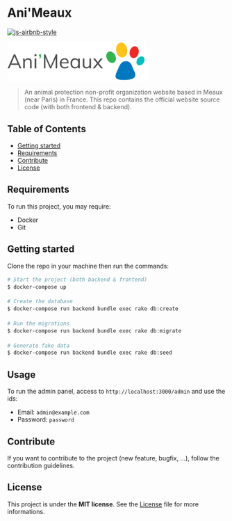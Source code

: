 # Ani'Meaux

[![js-airbnb-style](https://img.shields.io/badge/code_style-airbnb-brightgreen.svg?style=flat-square)](https://github.com/airbnb/javascript)

<a href="https://www.animeaux.org/?utm_source=github&utm_medium=logo" title="Ani'Meaux">
  <img src="logo-simple.png" width="320" alt="Logo Ani'Meaux"/>
</a>

> An animal protection non-profit organization website based in Meaux (near Paris) in France. This repo contains the official website source code (with both frontend & backend).

## Table of Contents

- [Getting started](#getting-started)
- [Requirements](#requirements)
- [Contribute](#contribute)
- [License](#license)

## Requirements

To run this project, you may require:
- Docker
- Git

## Getting started

Clone the repo in your machine then run the commands:

``` bash
# Start the project (both backend & frontend)
$ docker-compose up

# Create the database
$ docker-compose run backend bundle exec rake db:create

# Run the migrations
$ docker-compose run backend bundle exec rake db:migrate

# Generate fake data
$ docker-compose run backend bundle exec rake db:seed
```

## Usage

To run the admin panel, access to `http://localhost:3000/admin` and use the ids:
- Email: `admin@example.com`
- Password: `password`

## Contribute

If you want to contribute to the project (new feature, bugfix, ...), follow the contribution guidelines.

## License

This project is under the **MIT license**. See the [License](./LICENSE) file for more informations.